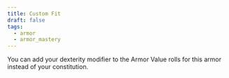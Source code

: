 ```yaml
---
title: Custom Fit
draft: false
tags:
  - armor
  - armor_mastery
---
```

You can add your dexterity modifier to the Armor Value rolls for this armor instead of your constitution.